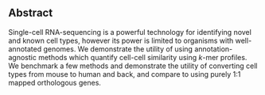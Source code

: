 ## Abstract


Single-cell RNA-sequencing is a powerful technology for identifying novel and known cell types, however its power is limited to organisms with well-annotated genomes. We demonstrate the utility of using annotation-agnostic methods which quantify cell-cell similarity using $k$-mer profiles. We benchmark a few methods and demonstrate the utility of converting cell types from mouse to human and back, and compare to using purely 1:1 mapped orthologous genes.
